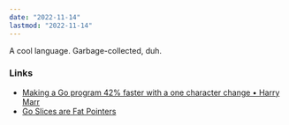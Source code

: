 ```yaml
---
date: "2022-11-14"
lastmod: "2022-11-14"
---
```


A cool language. Garbage-collected, duh.

### Links
- [Making a Go program 42% faster with a one character change • Harry Marr](https://hmarr.com/blog/go-allocation-hunting/)
- [Go Slices are Fat Pointers](https://nullprogram.com/blog/2019/06/30/)